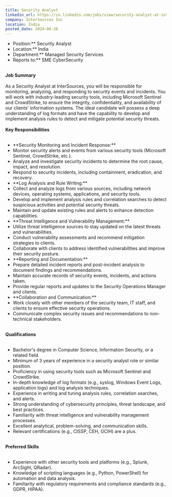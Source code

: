 ```yaml
---
title: Security Analyst
linkedin_url: https://in.linkedin.com/jobs/view/security-analyst-at-intersources-inc-3959341421?position=39&pageNum=0&refId=uqvmcPXW4qvjxNBQS0nfgA%3D%3D&trackingId=a2mBwtkM%2B5K5mo8LEMVLEA%3D%3D
company: InterSources Inc
location: India
posted_date: 2024-06-26
---
```


<div class="description__text description__text--rich">
<section class="show-more-less-html" data-max-lines="5">
<div class="show-more-less-html__markup show-more-less-html__markup--clamp-after-5 relative overflow-hidden">
<ul><li>Position:** Security Analyst</li><li>Location:** India</li><li>Department:** Managed Security Services</li><li>Reports to:** SME CyberSecurity<br/><br/></li></ul><strong>Job Summary<br/><br/></strong>As a Security Analyst at InterSources, you will be responsible for monitoring, analyzing, and responding to security events and incidents. You will work with industry-leading security tools, including Microsoft Sentinel and CrowdStrike, to ensure the integrity, confidentiality, and availability of our clients' information systems. The ideal candidate will possess a deep understanding of log formats and have the capability to develop and implement analysis rules to detect and mitigate potential security threats.<br/><br/><strong>Key Responsibilities<br/><br/></strong><ul><li> **Security Monitoring and Incident Response:**</li><li> Monitor security alerts and events from various security tools (Microsoft Sentinel, CrowdStrike, etc.).</li><li> Analyze and investigate security incidents to determine the root cause, impact, and resolution.</li><li> Respond to security incidents, including containment, eradication, and recovery.</li><li> **Log Analysis and Rule Writing:**</li><li> Collect and analyze logs from various sources, including network devices, operating systems, applications, and security tools.</li><li> Develop and implement analysis rules and correlation searches to detect suspicious activities and potential security threats.</li><li> Maintain and update existing rules and alerts to enhance detection capabilities.</li><li> **Threat Intelligence and Vulnerability Management:**</li><li> Utilize threat intelligence sources to stay updated on the latest threats and vulnerabilities.</li><li> Conduct vulnerability assessments and recommend mitigation strategies to clients.</li><li> Collaborate with clients to address identified vulnerabilities and improve their security posture.</li><li> **Reporting and Documentation:**</li><li> Prepare detailed incident reports and post-incident analysis to document findings and recommendations.</li><li> Maintain accurate records of security events, incidents, and actions taken.</li><li> Provide regular reports and updates to the Security Operations Manager and clients.</li><li> **Collaboration and Communication:**</li><li> Work closely with other members of the security team, IT staff, and clients to ensure effective security operations.</li><li> Communicate complex security issues and recommendations to non-technical stakeholders.<br/><br/></li></ul><strong>Qualifications<br/><br/></strong><ul><li> Bachelor's degree in Computer Science, Information Security, or a related field.</li><li> Minimum of 3 years of experience in a security analyst role or similar position.</li><li> Proficiency in using security tools such as Microsoft Sentinel and CrowdStrike.</li><li> In-depth knowledge of log formats (e.g., syslog, Windows Event Logs, application logs) and log analysis techniques.</li><li> Experience in writing and tuning analysis rules, correlation searches, and alerts.</li><li> Strong understanding of cybersecurity principles, threat landscape, and best practices.</li><li> Familiarity with threat intelligence and vulnerability management processes.</li><li> Excellent analytical, problem-solving, and communication skills.</li><li> Relevant certifications (e.g., CISSP, CEH, GCIH) are a plus.<br/><br/></li></ul><strong>Preferred Skills<br/><br/></strong><ul><li> Experience with other security tools and platforms (e.g., Splunk, ArcSight, QRadar).</li><li> Knowledge of scripting languages (e.g., Python, PowerShell) for automation and data analysis.</li><li> Familiarity with regulatory requirements and compliance standards (e.g., GDPR, HIPAA).</li></ul>
</div>


<!-- --> </section>
</div>